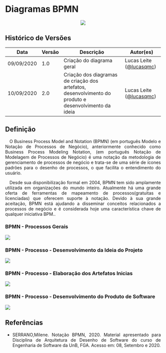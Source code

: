 # Diagramas BPMN

<div style="display: flex; justify-content: center; align-items:center;">
    <img src="https://unbarqdsw.github.io/2020.1_G11_SYA/assets/diagramas/icon.png">
</div>

## Histórico de Versões

| Data | Versão | Descrição | Autor(es) |
| ---- | ------ | --------- | --------- |
| 09/09/2020 | 1.0 | Criação do diagrama geral | Lucas Leite ([@lucasqmc](https://github.com/lucasqmc)) |
| 10/09/2020 | 2.0 | Criação dos diagramas de criação dos artefatos, desenvolvimento do produto e desenvolvimento da ideia | Lucas Leite ([@lucasqmc](https://github.com/lucasqmc)) |


## **Definição**

<p align="justify">&emsp;O Business Process Model and Notation (BPMN) (em português Modelo e Notação de Processos de Negócio), anteriormente conhecido como Business Process Modeling Notation, (em português Notação de Modelagem de Processos de Negócio) é uma notação da metodologia de gerenciamento de processos de negócio e trata-se de uma série de ícones padrões para o desenho de processos, o que facilita o entendimento do usuário.</p>

<p align="justify">&emsp;Desde sua disponibilização formal em 2004, BPMN tem sido amplamente utilizada em organizações do mundo inteiro. Atualmente há uma grande oferta de ferramentas de mapeamento de processos(gratuitas e licenciadas) que oferecem suporte à notação. Devido à sua grande aceitação, BPMN está ajudando a disseminar conceitos relacionados a processos de negócio e é considerada hoje uma característica chave de qualquer iniciativa BPM..</p>

### **BPMN - Processos Gerais**

[![](https://unbarqdsw.github.io/2020.1_G11_SYA/assets/diagramas/bpmn-geral.svg)](https://unbarqdsw.github.io/2020.1_G11_SYA/assets/diagramas/bpmn-geral.svg)

### **BPMN - Processo - Desenvolvimento da Ideia do Projeto**

[![](https://unbarqdsw.github.io/2020.1_G11_SYA/assets/diagramas/bpmn-desenvolvimento-ideia.svg)](https://unbarqdsw.github.io/2020.1_G11_SYA/assets/diagramas/bpmn-desenvolvimento-ideia.svg)

### **BPMN - Processo - Elaboração dos Artefatos Inicias**

[![](https://unbarqdsw.github.io/2020.1_G11_SYA/assets/diagramas/bpmn-artefatos.svg)](https://unbarqdsw.github.io/2020.1_G11_SYA/assets/diagramas/bpmn-artefatos.svg)

### **BPMN - Processo - Desenvolvimento do Produto de Software**

[![](https://unbarqdsw.github.io/2020.1_G11_SYA/assets/diagramas/bpmn-desenvolvimento-produto.svg)](https://unbarqdsw.github.io/2020.1_G11_SYA/assets/diagramas/bpmn-desenvolvimento-produto.svg)

## Referências
 * <p align="justify">SERRANO,Milene. Notação BPMN, 2020. Material apresentado para Disciplina de Arquitetura de Desenho de Software do curso de Engenharia de Software da UnB, FGA. Acesso em: 08, Setembro e 2020.
</p>
